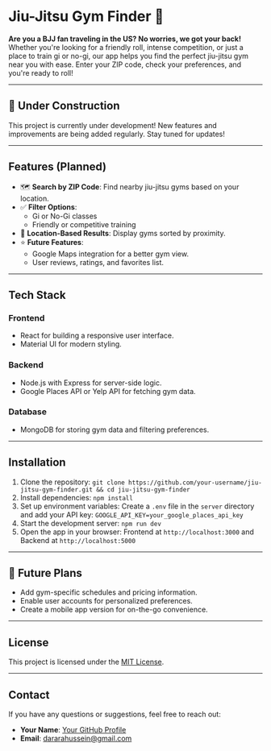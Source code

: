 # Jiu-Jitsu Gym Finder 🥋

**Are you a BJJ fan traveling in the US? No worries, we got your back!**  
Whether you're looking for a friendly roll, intense competition, or just a place to train gi or no-gi, our app helps you find the perfect jiu-jitsu gym near you with ease. Enter your ZIP code, check your preferences, and you're ready to roll!

---

## 🚧 Under Construction
This project is currently under development! New features and improvements are being added regularly. Stay tuned for updates!

---

## Features (Planned)
- 🗺️ **Search by ZIP Code**: Find nearby jiu-jitsu gyms based on your location.
- ✅ **Filter Options**:
  - Gi or No-Gi classes
  - Friendly or competitive training
- 📍 **Location-Based Results**: Display gyms sorted by proximity.
- ⭐ **Future Features**:
  - Google Maps integration for a better gym view.
  - User reviews, ratings, and favorites list.

---

## Tech Stack
### Frontend
- React for building a responsive user interface.
- Material UI for modern styling.

### Backend
- Node.js with Express for server-side logic.
- Google Places API or Yelp API for fetching gym data.

### Database
- MongoDB for storing gym data and filtering preferences.

---

## Installation
1. Clone the repository: `git clone https://github.com/your-username/jiu-jitsu-gym-finder.git && cd jiu-jitsu-gym-finder`
2. Install dependencies: `npm install`
3. Set up environment variables: Create a `.env` file in the `server` directory and add your API key: `GOOGLE_API_KEY=your_google_places_api_key`
4. Start the development server: `npm run dev`
5. Open the app in your browser: Frontend at `http://localhost:3000` and Backend at `http://localhost:5000`

---

## 🚀 Future Plans
- Add gym-specific schedules and pricing information.
- Enable user accounts for personalized preferences.
- Create a mobile app version for on-the-go convenience.

---

## License
This project is licensed under the [MIT License](LICENSE).

---

## Contact
If you have any questions or suggestions, feel free to reach out:

- **Your Name**: [Your GitHub Profile](https://github.com/dararahussein)
- **Email**: dararahussein@gmail.com
